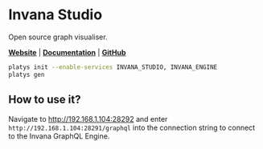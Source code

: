 # Invana Studio

Open source graph visualiser. 

**[Website](https://invana.io/)** | **[Documentation](https://docs.invana.io/products/invana-studio)** | **[GitHub](https://github.com/invana/invana-studio)**

```bash
platys init --enable-services INVANA_STUDIO, INVANA_ENGINE
platys gen
```

## How to use it?

Navigate to <http://192.168.1.104:28292> and enter `http://192.168.1.104:28291/graphql` into the connection string to connect to the Invana GraphQL Engine. 
